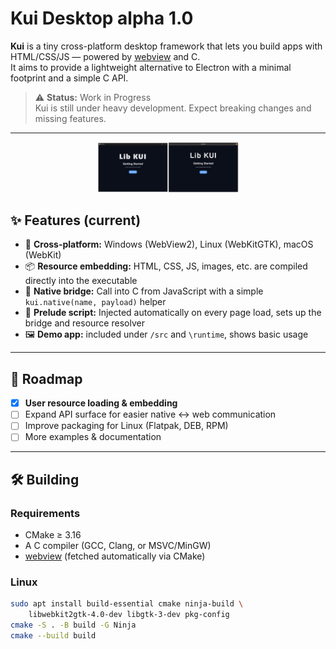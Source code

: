# Kui Desktop alpha 1.0

**Kui** is a tiny cross-platform desktop framework that lets you build apps with HTML/CSS/JS — powered by [webview](https://github.com/webview/webview) and C.  
It aims to provide a lightweight alternative to Electron with a minimal footprint and a simple C API.

> ⚠️ **Status:** Work in Progress  
> Kui is still under heavy development. Expect breaking changes and missing features.  

---

<p align="center">
  <img src="docs/screenshots/multi-platform.png" width="45%"/>
</p>

## ✨ Features (current)

- 🚀 **Cross-platform:** Windows (WebView2), Linux (WebKitGTK), macOS (WebKit)  
- 📦 **Resource embedding:** HTML, CSS, JS, images, etc. are compiled directly into the executable
- 🔗 **Native bridge:** Call into C from JavaScript with a simple `kui.native(name, payload)` helper  
- 🧩 **Prelude script:** Injected automatically on every page load, sets up the bridge and resource resolver  
- 🖼️ **Demo app:** included under `/src` and `\runtime`, shows basic usage  

---

## 🔮 Roadmap

- [x] **User resource loading & embedding**
- [ ] Expand API surface for easier native ↔ web communication  
- [ ] Improve packaging for Linux (Flatpak, DEB, RPM)  
- [ ] More examples & documentation  

---

## 🛠️ Building

### Requirements
- CMake ≥ 3.16
- A C compiler (GCC, Clang, or MSVC/MinGW)
- [webview](https://github.com/webview/webview) (fetched automatically via CMake)

### Linux
```bash
sudo apt install build-essential cmake ninja-build \
    libwebkit2gtk-4.0-dev libgtk-3-dev pkg-config
cmake -S . -B build -G Ninja
cmake --build build
```